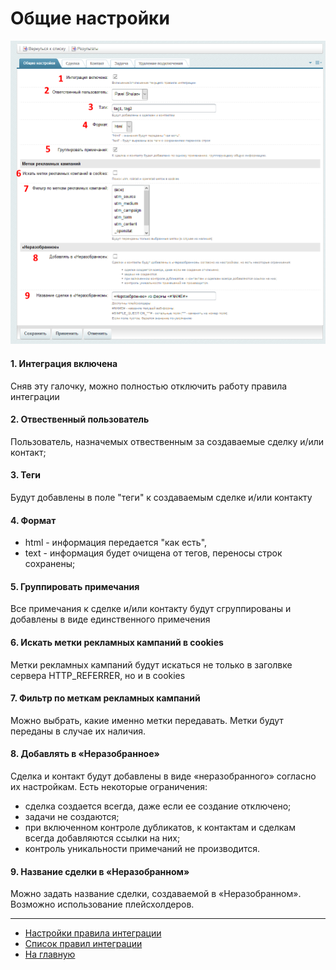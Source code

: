 # Общие настройки
![Общие настройки](./common/rs1-1.png)
#### 1. Интеграция включена
Сняв эту галочку, можно полностью отключить работу правила интеграции

#### 2. Отвественный пользователь
Пользователь, назначемых отвественным за создаваемые сделку и/или контакт;

#### 3. Теги
Будут добавлены в поле "теги" к создаваемым сделке и/или контакту

#### 4. Формат
* html - информация передается "как есть", 
* text - информация будет очищена от тегов, переносы строк сохранены;

#### 5. Группировать примечания
Все примечания к сделке и/или контакту будут сгруппированы и добавлены в виде единственного примечения

#### 6. Искать метки рекламных кампаний в cookies
Метки рекламных кампаний будут искаться не только в заголвке сервера HTTP_REFERRER, но и в cookies

#### 7. Фильтр по меткам рекламных кампаний
Можно выбрать, какие именно метки передавать. Метки будут переданы в случае их наличия.

#### 8. Добавлять в «Неразобранное»
Сделка и контакт будут добавлены в виде «неразобранного» согласно их настройкам. Есть некоторые ограничения:
* сделка создается всегда, даже если ее создание отключено;
* задачи не создаются;
* при включенном контроле дубликатов, к контактам и сделкам всегда добавляются ссылки на них;
* контроль уникальности примечаний не производится.

#### 9. Название сделки в «Неразобранном»
Можно задать название сделки, создаваемой в «Неразобранном». Возможно использование плейсхолдеров.

---
* [Настройки правила интеграции](../update.md)
* [Список правил интеграции](../../rules.md)
* [На главную](../../README.MD)